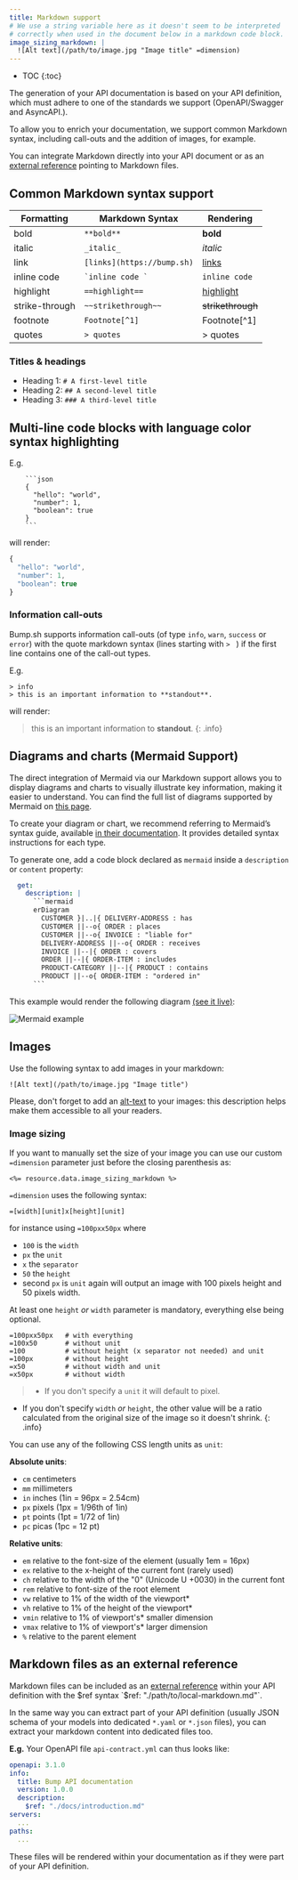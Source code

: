 ```yaml
---
title: Markdown support
# We use a string variable here as it doesn't seem to be interpreted
# correctly when used in the document below in a markdown code block.
image_sizing_markdown: |
  ![Alt text](/path/to/image.jpg "Image title" =dimension)
---
```


- TOC
{:toc}

The generation of your API documentation is based on your API definition, which must adhere to one of the standards we support (OpenAPI/Swagger and AsyncAPI.).

To allow you to enrich your documentation, we support common Markdown syntax, including call-outs and the addition of images, for example.

You can integrate Markdown directly into your API document or as an [external reference](/help/enhance-documentation-content/markdown-support/#markdown-files-as-an-external-reference) pointing to Markdown files.

## Common Markdown syntax support

|Formatting|Markdown Syntax|Rendering|
|---|---|---|
|bold|`**bold**`|**bold**|
|italic|`_italic_`|_italic_|
|link|`[links](https://bump.sh)`|[links](https://bump.sh/)|
|inline code|`̀ inline code ̀`|`inline code`|
|highlight|`==highlight==`|[highlight](https://bump.sh/)|
|strike-through|`~~strikethrough~~`|~~strikethrough~~|
|footnote|`Footnote[^1]`|Footnote[^1]|
|quotes|`> quotes`| > quotes |

### Titles & headings

- Heading 1: `# A first-level title`
- Heading 2: `## A second-level title`
- Heading 3: `### A third-level title`

## Multi-line code blocks with language color syntax highlighting

E.g.

```undefined
    ```json
    {
      "hello": "world",
      "number": 1,
      "boolean": true
    }
    ```
```

will render:

```javascript
{
  "hello": "world",
  "number": 1,
  "boolean": true
}
```

### Information call-outs

Bump.sh supports information call-outs (of type `info`, `warn`, `success` or `error`) with the quote markdown syntax (lines starting with `> ` ) if the first line contains one of the call-out types.

E.g.

```undefined
> info
> this is an important information to **standout**.
```

will render:

> this is an important information to **standout**.
{: .info}

## Diagrams and charts (Mermaid Support)

The direct integration of Mermaid via our Markdown support allows you to display diagrams and charts to visually illustrate key information, making it easier to understand. You can find the full list of diagrams supported by Mermaid on [this page](https://mermaid.js.org/syntax/flowchart.html).

To create your diagram or chart, we recommend referring to Mermaid’s syntax guide, available [in their documentation](https://mermaid.js.org/intro/syntax-reference.html). It provides detailed syntax instructions for each type.

To generate one, add a code block declared as `mermaid` inside a `description` or `content` property:

```yaml
  get:
    description: |
      ```mermaid
      erDiagram
        CUSTOMER }|..|{ DELIVERY-ADDRESS : has
        CUSTOMER ||--o{ ORDER : places
        CUSTOMER ||--o{ INVOICE : "liable for"
        DELIVERY-ADDRESS ||--o{ ORDER : receives
        INVOICE ||--|{ ORDER : covers
        ORDER ||--|{ ORDER-ITEM : includes
        PRODUCT-CATEGORY ||--|{ PRODUCT : contains
        PRODUCT ||--o{ ORDER-ITEM : "ordered in"
      ```
```
This example would render the following diagram [(see it live)](https://bump.sh/demo/doc/mermaid-demo/operation/operation-get-booking-parameter):

![Mermaid example](/images/help/mermaid-diagram.png)

## Images

Use the following syntax to add images in your markdown:
```
![Alt text](/path/to/image.jpg "Image title")
```

Please, don't forget to add an [alt-text](https://en.wikipedia.org/wiki/Alt_attribute#Usage) to your images: this description helps make them accessible to all your readers.

### Image sizing

If you want to manually set the size of your image you can use our custom `=dimension` parameter just before the closing parenthesis as:

<pre><code><%= resource.data.image_sizing_markdown %></code></pre>

`=dimension` uses the following syntax:
```
=[width][unit]x[height][unit]
```

for instance using `=100pxx50px` where 
- `100` is the `width`
- `px` the `unit`
- `x` the `separator`
- `50` the `height`
- second `px` is `unit` again
will output an image with 100 pixels height and 50 pixels width.

At least one `height` *or* `width` parameter is mandatory, everything else being optional.

```
=100pxx50px   # with everything
=100x50       # without unit
=100          # without height (x separator not needed) and unit
=100px        # without height
=x50          # without width and unit
=x50px        # without width
```

>- If you don't specify a `unit` it will default to pixel.
- If you don't specify `width` *or* `height`, the other value will be a ratio calculated from the original size of the image so it doesn't shrink.
{: .info}

You can use any of the following CSS length units as `unit`:

**Absolute units**:
- `cm` centimeters
- `mm` millimeters
- `in` inches (1in = 96px = 2.54cm)
- `px` pixels (1px = 1/96th of 1in)
- `pt` points (1pt = 1/72 of 1in)
- `pc` picas (1pc = 12 pt)

**Relative units**:
- `em` relative to the font-size of the element (usually 1em = 16px)
- `ex` relative to the x-height of the current font (rarely used)  
- `ch` relative to the width of the "0" (Unicode U +0030) in the current font
- `rem` relative to font-size of the root element   
- `vw` relative to 1% of the width of the viewport*  
- `vh` relative to 1% of the height of the viewport*   
- `vmin` relative to 1% of viewport's* smaller dimension   
- `vmax` relative to 1% of viewport's* larger dimension  
- `%` relative to the parent element

## Markdown files as an external reference

Markdown files can be included as an [external reference](/help/specification-support/references) within your API definition with the $ref syntax `$ref: "./path/to/local-markdown.md"`.

In the same way you can extract part of your API definition (usually JSON schema of your models into dedicated `*.yaml` or `*.json` files), you can extract your markdown content into dedicated files too.

**E.g.** Your OpenAPI file `api-contract.yml` can thus looks like:

```yaml
openapi: 3.1.0
info:
  title: Bump API documentation
  version: 1.0.0
  description:
    $ref: "./docs/introduction.md"
servers:
  ...
paths:
  ...
```

These files will be rendered within your documentation as if they were part of your API definition.